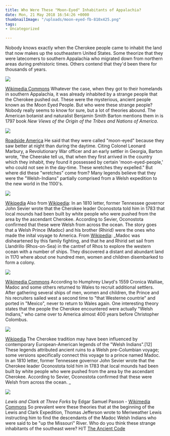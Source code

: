 ```yaml
---
title: Who Were These "Moon-Eyed" Inhabitants of Appalachia?
date: Mon, 21 May 2018 16:54:26 +0000
thumbnailImage: "/uploads/moon-eyed-fb-810x425.png"
tags:
- Uncategorized

---
```

Nobody knows exactly when the Cherokee people came to inhabit the land that now makes up the southeastern United States. Some theorize that they were latecomers to southern Appalachia who migrated down from northern areas during prehistoric times. Others contend that they'd been there for thousands of years. 

![](http://newsattorneys.staging.wpengine.com/wp-content/uploads/2018/05/Cherokee-attack-fort-loudoun-garrison-peixotto.jpg) 

[Wikimedia Commons](https://commons.wikimedia.org/wiki/File:Cherokee-attack-fort-loudoun-garrison-peixotto.jpg) Whatever the case, when they got to their homelands in southern Appalachia, it was already inhabited by a strange people that the Cherokee pushed out. These were the mysterious, ancient people known as the Moon Eyed People. But who were these strange people? Nobody really seems to know for sure, but a lot of theories abound. The American botanist and naturalist Benjamin Smith Barton mentions them in is 1797 book _New Views of the Origin of the Tribes and Nations of America_. 

![](http://newsattorneys.staging.wpengine.com/wp-content/uploads/2018/05/moon-eyed-people-statues.jpg) 

[Roadside America](https://www.roadsideamerica.com/story/51476) He said that they were called "moon-eyed" because they saw better at night than during the daytime. Citing Colonel Leonard Marbury, a Revolutionary War officer and an early settler in Georgia, Barton wrote, "the Cheerake tell us, that when they first arrived in the country which they inhabit, they found it possessed by certain 'moon-eyed-people,' who could not see in the day-time. These wretches they expelled." But where did these "wretches" come from? Many legends believe that they were the "Welsh-Indians" partially comprised from a Welsh expedition to the new world in the 1100's. 

![](http://newsattorneys.staging.wpengine.com/wp-content/uploads/2018/05/Mobile_1953_Madoc_plaque.jpg)

 [Wikipedia](https://en.wikipedia.org/w/index.php?curid=39002894) Also from [Wikipedia](https://en.wikipedia.org/wiki/Moon-eyed_people): In an 1810 letter, former Tennessee governor John Sevier wrote that the Cherokee leader Oconostota told him in 1783 that local mounds had been built by white people who were pushed from the area by the ascendant Cherokee. According to Sevier, Oconostota confirmed that these were Welsh from across the ocean. The story goes that a Welsh Prince (Madoc) and his brother (Rhirid) were the ones who made the inital voyage to America. From [Wikipedia](https://en.wikipedia.org/wiki/Madoc#Welsh_Indians): _Madoc was disheartened by this family fighting, and that he and Rhirid set sail from Llandrillo (Rhos-on-Sea) in the cantref of Rhos to explore the western ocean with a number of ships. They discovered a distant and abundant land in 1170 where about one hundred men, women and children disembarked to form a colony. 

![](http://newsattorneys.staging.wpengine.com/wp-content/uploads/2018/05/prince-madoc-voyage-1024x765.jpg)

[Wikimedia Commons](https://commons.wikimedia.org/wiki/File:Legends_Prince_Madoc_of_Wales.jpg) According to Humphrey Llwyd's 1559 Cronica Walliae, Madoc and some others returned to Wales to recruit additional settlers. After gathering several ships of men, women and children, the Prince and his recruiters sailed west a second time to "that Westerne countrie" and ported in "Mexico", never to return to Wales again. One interesting theory states that the people the Cherokee encountered were actually "Welsh Indians," who came over to America almost 400 years before Christopher Colombus. 

![](http://newsattorneys.staging.wpengine.com/wp-content/uploads/2018/05/welsh-indians.jpg)

 [Wikipedia](https://en.wikipedia.org/wiki/Madoc) The Cherokee tradition may have been influenced by contemporary European-American legends of the "Welsh Indians".\[12\] These legends attributed ancient ruins to a Welsh pre-Columbian voyage; some versions specifically connect this voyage to a prince named Madoc. In an 1810 letter, former Tennessee governor John Sevier wrote that the Cherokee leader Oconostota told him in 1783 that local mounds had been built by white people who were pushed from the area by the ascendant Cherokee. According to Sevier, Oconostota confirmed that these were Welsh from across the ocean. _ 

![](http://newsattorneys.staging.wpengine.com/wp-content/uploads/2018/05/lewis-and-clark.jpg) 

_Lewis and Clark at Three Forks_ by Edgar Samuel Paxson - [Wikimedia Commons](https://commons.wikimedia.org/wiki/File:Detail_Lewis_%26_Clark_at_Three_Forks.jpg) So prevalent were these theories that at the beginning of the Lewis and Clark Expedition, Thomas Jefferson wrote to Meriweather Lewis instructing him to find the descendants of the Madoc Welsh Indians who were said to be "up the Missouri" River. Who do you think these strange inhabitants of the southeast were? H/T [The Ancient Code](https://ancient-code.com/the-mystery-of-the-moon-eyed-people-from-ancient-cherokee-tradition/)